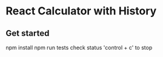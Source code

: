 # React Calculator with History

## Get started
npm install
npm run tests 
check status
'control + c' to stop

